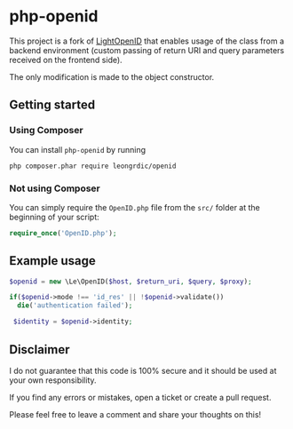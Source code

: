# php-openid
This project is a fork of [LightOpenID](https://github.com/iignatov/LightOpenID) that enables usage of the class from a backend environment (custom passing of return URI and query parameters received on the frontend side).

The only modification is made to the object constructor.

## Getting started
### Using Composer
You can install `php-openid` by running
```
php composer.phar require leongrdic/openid
```

### Not using Composer
You can simply require the `OpenID.php` file from the `src/` folder at the beginning of your script:
```php
require_once('OpenID.php');
```

## Example usage
```php
$openid = new \Le\OpenID($host, $return_uri, $query, $proxy);

if($openid->mode !== 'id_res' || !$openid->validate())
  die('authentication failed');

 $identity = $openid->identity;
```

## Disclaimer
I do not guarantee that this code is 100% secure and it should be used at your own responsibility.

If you find any errors or mistakes, open a ticket or create a pull request.

Please feel free to leave a comment and share your thoughts on this!
